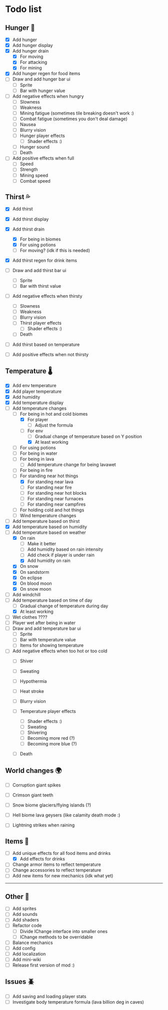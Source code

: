 # Todo list 

## Hunger 🍖

- [x] Add hunger
- [x] Add hunger display
- [x] Add hunger drain
    - [x] For moving
    - [x] For attacking
    - [x] For mining
- [x] Add hunger regen for food items
- [ ] Draw and add hunger bar ui
    - [ ] Sprite
    - [ ] Bar with hunger value
- [ ] Add negative effects when hungry
    - [ ] Slowness
    - [ ] Weakness
    - [ ] Mining fatigue (sometimes tile breaking doesn't work :)
    - [ ] Combat fatigue (sometimes you don't deal damage)
    - [ ] Nausea 
    - [ ] Blurry vision  
    - [ ] Hunger player effects
      - [ ] Shader effects :) 
    - [ ] Hunger sound
    - [ ] Death
- [ ] Add positive effects when full
    - [ ] Speed
    - [ ] Strength
    - [ ] Mining speed
    - [ ] Combat speed

## Thirst 💦

- [x] Add thirst
- [x] Add thirst display
- [x] Add thirst drain
    - [x] For being in biomes
    - [x] For using potions
    - [ ] For moving? (idk if this is needed)
- [x] Add thirst regen for drink items
- [ ] Draw and add thirst bar ui
    - [ ] Sprite
    - [ ] Bar with thirst value
- [ ] Add negative effects when thirsty
    - [ ] Slowness
    - [ ] Weakness
    - [ ] Blurry vision
    - [ ] Thirst player effects
      - [ ] Shader effects :) 
    - [ ] Death
- [ ] Add thirst based on temperature
- [ ] Add positive effects when not thirsty 


## Temperature 🌡️

- [x] Add env temperature
- [x] Add player temperature
- [x] Add humidity
- [x] Add temperature display
- [ ] Add temperature changes
    - [ ] For being in hot and cold biomes
      - [x] For player
        - [ ] Adjust the formula
      - [ ] For env
        - [ ] Gradual change of temperature based on Y position
        - [x] At least working
    - [ ] For using potions
    - [ ] For being in water
    - [ ] For being in lava
      - [ ] Add temperature change for being lavawet
    - [ ] For being in fire
    - [ ] For standing near hot things
      - [x] For standing near lava
      - [ ] For standing near fire
      - [ ] For standing near hot blocks
      - [ ] For standing near furnaces
      - [ ] For standing near campfires
    - [ ] For holding cold and hot things
    - [ ] Wind temperature changes
- [ ] Add temperature based on thirst
- [x] Add temperature based on humidity
- [ ] Add temperature based on weather
  - [x] On rain
    - [ ] Make it better
    - [ ] Add humidity based on rain intensity
    - [ ] Add check if player is under rain
    - [x] Add humidity on rain
  - [x] On snow
  - [x] On sandstorm
  - [x] On eclipse
  - [x] On blood moon
  - [x] On snow moon
- [ ] Add windchill
- [ ] Add temperature based on time of day
  - [ ] Gradual change of temperature during day
  - [x] At least working
- [ ] Wet clothes ????
- [ ] Player wet after being in water
- [ ] Draw and add temperature bar ui
     - [ ] Sprite
     - [ ] Bar with temperature value
     - [ ] Items for showing temperature
- [ ] Add negative effects when too hot or too cold
    - [ ] Shiver
    - [ ] Sweating
    - [ ] Hypothermia
    - [ ] Heat stroke
    - [ ] Blurry vision
    - [ ] Temperature player effects
      - [ ] Shader effects :)
      - [ ] Sweating 
      - [ ] Shivering
      - [ ] Becoming more red (?)
      - [ ] Becoming more blue (?)
    - [ ] Death


## World changes 🌍
- [ ] Corruption giant spikes
- [ ] Crimson giant teeth
- [ ] Snow biome glaciers/flying islands (?)
- [ ] Hell biome lava geysers (like calamity death mode :)
- [ ] Lightning strikes when raining


## Items 🧸
- [ ] Add unique effects for all food items and drinks
  - [x] Add effects for drinks
- [ ] Change armor items to reflect temperature
- [ ] Change accessories to reflect temperature
- [ ] Add new items for new mechanics (idk what yet)

--- 

## Other 📝
- [ ] Add sprites 
- [ ] Add sounds
- [ ] Add shaders
- [ ] Refactor code
  - [ ] Divide IChange interface into smaller ones
  - [ ] IChange methods to be overridable
- [ ] Balance mechanics
- [ ] Add config
- [ ] Add localization
- [ ] Add mini-wiki
- [ ] Release first version of mod :)

## Issues 🪲
- [ ] Add saving and loading player stats
- [ ] Investigate body temperature formula (lava billion deg in caves)